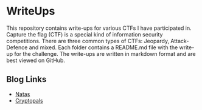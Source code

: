 # WriteUps

This repository contains write-ups for various CTFs I have participated in. Capture the flag (CTF) is a special kind of information security competitions. There are three common types of CTFs: Jeopardy, Attack-Defence and mixed. Each folder contains a README.md file with the write-up for the challenge. The write-ups are written in markdown format and are best viewed on GitHub.

## Blog Links

- [Natas](https://axyut.notion.site/axyut/Natas-89872979425442318ff4173bd7161a8c)
- [Cryptopals](https://github.com/axyut/ctfs-writeups/tree/master/cryptopals)
